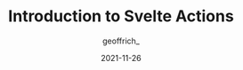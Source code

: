 ---
author: geoffrich_
date: 2021-11-26
permalink: false
publisher: logrocket
tags:
  - svelte
target_url: https://blog.logrocket.com/svelte-actions-introduction/
title: Introduction to Svelte Actions
---
